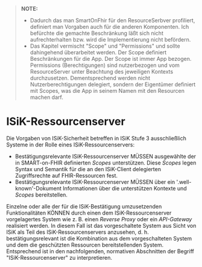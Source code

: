 > **NOTE:** 
> * Dadurch das man SmartOnFhir für den ResourceSerbver profiliert, definiert man Vorgaben auch für die anderen Komponenten. Ich befürchte die gemachte Beschränkung läßt sich nicht aufrechterhalten bzw. wird die Implementierung nicht befördern.
> * Das Kapitel vermischt "Scope" und "Permissions" und sollte dahingehend überarbeitet werden. Der Scope definiert Beschränkungen für die App. Der Scope ist immer App bezogen. Permissions (Berechtigungen) sind nutzerbezogen und vom ResourceServer unter Beachtung des jeweiligen Kontexts durchzusetzen. Dementsprechend werden nicht Nutzerberechtigungen delegiert, sondern der Eigentümer definiert mit Scopes, was die App in seinem Namen mit den Resourcen machen darf. 

# ISiK-Ressourcenserver

Die Vorgaben von ISiK-Sicherheit betreffen in ISiK Stufe 3 ausschließlich Systeme in der Rolle eines ISiK-Ressourcenservers:
* Bestätigungsrelevante ISiK-Ressourcenserver MÜSSEN ausgewählte der in SMART-on-FHIR definierten _Scopes_ unterstützen. Diese _Scopes_ legen Syntax und Semantik für die an den ISiK-Client delegierten Zugriffsrechte auf FHIR-Ressourcen fest.
* Bestätigungsrelevante ISiK-Ressourcenserver MÜSSEN über ein '.well-known'-Dokument Informationen über die unterstützen Kontexte und _Scopes_ bereitstellen. 

Einzelne oder alle der für die ISiK-Bestätigung umzusetzenden Funktionalitäten KÖNNEN durch einen dem ISiK-Ressourcenserver vorgelagertes System wie z. B. einen _Reverse Proxy_ oder ein _API-Gateway_ realisiert werden. In diesem Fall ist das vorgeschaltete System aus Sicht von ISiK als Teil des ISiK-Ressourcenservers anzusehen, d. h. bestätigungsrelevant ist die Kombination aus dem vorgeschalteten System und dem die geschützten Ressourcen bereitstellenden System. Entsprechend ist in den nachfolgenden, normativen Abschnitten der Begriff "ISiK-Ressourcenserver" zu interpretieren.

